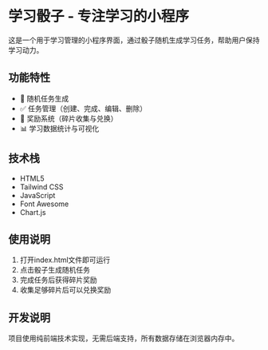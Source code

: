 # 学习骰子 - 专注学习的小程序

这是一个用于学习管理的小程序界面，通过骰子随机生成学习任务，帮助用户保持学习动力。

## 功能特性

- 🎲 随机任务生成
- ✅ 任务管理（创建、完成、编辑、删除）
- 🎁 奖励系统（碎片收集与兑换）
- 📊 学习数据统计与可视化

## 技术栈

- HTML5
- Tailwind CSS
- JavaScript
- Font Awesome
- Chart.js

## 使用说明

1. 打开index.html文件即可运行
2. 点击骰子生成随机任务
3. 完成任务后获得碎片奖励
4. 收集足够碎片后可以兑换奖励

## 开发说明

项目使用纯前端技术实现，无需后端支持，所有数据存储在浏览器内存中。